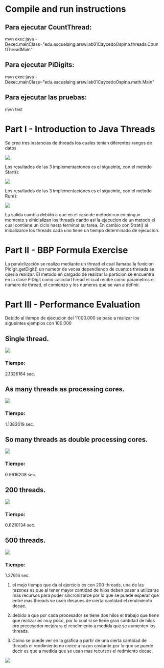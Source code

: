 
# Compile and run instructions

## Para ejecutar CountThread: 
mvn exec:java -Dexec.mainClass="edu.escuelaing.arsw.lab01CaycedoOspina.threads.CountThreadMain"

## Para ejecutar PiDigits: 
mvn exec:java -Dexec.mainClass="edu.escuelaing.arsw.lab01CaycedoOspina.math.Main"

## Para ejecutar las pruebas: 
mvn test

# Part I - Introduction to Java Threads

Se creo tres instancias de threads los cuales tenian diferentes rangos de datos

![](img/1.png)

Los resultados de las 3 implementaciones es el sigueinte, con el metodo Start():

![](img/3.png)

Los resultados de las 3 implementaciones es el sigueinte, con el metodo Run():


![](img/4.png)


La salida cambia debido a que en el caso de metodo run en ningun momento s einicializan 
los threads dando asi la ejecucion de un metodo el cual contiene un ciclo hasta terminar 
su tarea. En cambio con Strat() al inicalizarce los threads cada uno tiene un tiempo 
determinado de ejecucion.


# Part II - BBP Formula Exercise

La paralelización se realizo mediante un thread el cual llamaba la funicion Pidigit.getDigit()
un numeor de veces dependiendo de cuantos threads se queria realizar. El metodo en cargado de realizar 
la particion se encuentra en la clase PiDigit como calcularThread el cual recibe como parametros el numero de thread,
el comienzo y los numeros que se van a definir.


# Part III - Performance Evaluation
Debido al tiempo de ejecucion del 1'000.000 se paso a realizar los sigueintes ejemplos con 100.000
## Single thread. 
![](img/single.png)
### Tiempo: 
2.1326164 sec.

## As many threads as processing cores. 
![](img/many.png)
### Tiempo: 
1.1383019 sec.

## So many threads as double processing cores. 
![](img/double.png)
### Tiempo: 
0.9916208 sec.

## 200 threads.
![](img/200.png)
### Tiempo: 
0.6210134 sec.

## 500 threads.
![](img/500.png)
### Tiempo: 
1.37616 sec.

1. el mejo tiempo que da el ejercicio es con 200 threads, una de las razones es que al tener mayor cantidad de 
hilos deben pasar a utilizarse mas recursos para poder sincronizarce por lo que se puede esperar que entre mas threads se usen
despues de cierta cantidad el rendimiento decae.

2. debido a que por cada procesador se tiene dos hilos el trabajo que tiene que realizar es muy poco,
por lo cual si se tiene gran cantidad de hilos pro precesador mejorara el rendimiento a medida que se aumenten los 
threads.

3. Como se puede ver en la grafica a partir de una cierta cantidad de threads el rendimiento no crece a razon costante por lo que se 
puede decir es que a medida que se usan mas recursos el redmiento decae.

![](img/amdahl.png)




